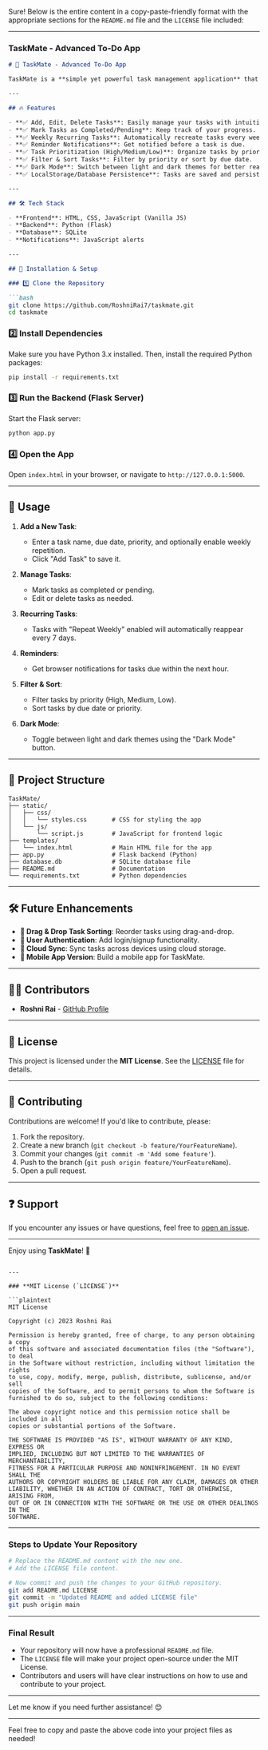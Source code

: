 Sure! Below is the entire content in a copy-paste-friendly format with the appropriate sections for the `README.md` file and the `LICENSE` file included:

---

### **TaskMate - Advanced To-Do App**

```markdown
# 📌 TaskMate - Advanced To-Do App

TaskMate is a **simple yet powerful task management application** that helps users **track, organize, and complete** their tasks efficiently. With features like **weekly recurring tasks, reminders, and prioritization**, TaskMate ensures you never miss a deadline!

---

## 🔥 Features

- **✅ Add, Edit, Delete Tasks**: Easily manage your tasks with intuitive controls.
- **✅ Mark Tasks as Completed/Pending**: Keep track of your progress.
- **✅ Weekly Recurring Tasks**: Automatically recreate tasks every week.
- **✅ Reminder Notifications**: Get notified before a task is due.
- **✅ Task Prioritization (High/Medium/Low)**: Organize tasks by priority.
- **✅ Filter & Sort Tasks**: Filter by priority or sort by due date.
- **✅ Dark Mode**: Switch between light and dark themes for better readability.
- **✅ LocalStorage/Database Persistence**: Tasks are saved and persist across sessions.

---

## 🛠 Tech Stack

- **Frontend**: HTML, CSS, JavaScript (Vanilla JS)
- **Backend**: Python (Flask)
- **Database**: SQLite
- **Notifications**: JavaScript alerts

---

## 🚀 Installation & Setup

### 1️⃣ Clone the Repository

```bash
git clone https://github.com/RoshniRai7/taskmate.git
cd taskmate
```

### 2️⃣ Install Dependencies

Make sure you have Python 3.x installed. Then, install the required Python packages:

```bash
pip install -r requirements.txt
```

### 3️⃣ Run the Backend (Flask Server)

Start the Flask server:

```bash
python app.py
```

### 4️⃣ Open the App

Open `index.html` in your browser, or navigate to `http://127.0.0.1:5000`.

---

## 🎯 Usage

1. **Add a New Task**:
   - Enter a task name, due date, priority, and optionally enable weekly repetition.
   - Click "Add Task" to save it.

2. **Manage Tasks**:
   - Mark tasks as completed or pending.
   - Edit or delete tasks as needed.

3. **Recurring Tasks**:
   - Tasks with "Repeat Weekly" enabled will automatically reappear every 7 days.

4. **Reminders**:
   - Get browser notifications for tasks due within the next hour.

5. **Filter & Sort**:
   - Filter tasks by priority (High, Medium, Low).
   - Sort tasks by due date or priority.

6. **Dark Mode**:
   - Toggle between light and dark themes using the "Dark Mode" button.

---

## 📂 Project Structure

```
TaskMate/
├── static/
│   ├── css/
│   │   └── styles.css       # CSS for styling the app
│   └── js/
│       └── script.js        # JavaScript for frontend logic
├── templates/
│   └── index.html           # Main HTML file for the app
├── app.py                   # Flask backend (Python)
├── database.db              # SQLite database file
├── README.md                # Documentation
└── requirements.txt         # Python dependencies
```

---

## 🛠 Future Enhancements

- **🚀 Drag & Drop Task Sorting**: Reorder tasks using drag-and-drop.
- **🚀 User Authentication**: Add login/signup functionality.
- **🚀 Cloud Sync**: Sync tasks across devices using cloud storage.
- **🚀 Mobile App Version**: Build a mobile app for TaskMate.

---

## 👨‍💻 Contributors

- **Roshni Rai** - [GitHub Profile](https://github.com/RoshniRai7)

---

## 📜 License

This project is licensed under the **MIT License**. See the [LICENSE](LICENSE) file for details.

---

## 🙌 Contributing

Contributions are welcome! If you'd like to contribute, please:

1. Fork the repository.
2. Create a new branch (`git checkout -b feature/YourFeatureName`).
3. Commit your changes (`git commit -m 'Add some feature'`).
4. Push to the branch (`git push origin feature/YourFeatureName`).
5. Open a pull request.

---

## ❓ Support

If you encounter any issues or have questions, feel free to [open an issue](https://github.com/RoshniRai7/taskmate/issues).

---

Enjoy using **TaskMate**! 🚀
```

---

### **MIT License (`LICENSE`)**

```plaintext
MIT License

Copyright (c) 2023 Roshni Rai

Permission is hereby granted, free of charge, to any person obtaining a copy
of this software and associated documentation files (the "Software"), to deal
in the Software without restriction, including without limitation the rights
to use, copy, modify, merge, publish, distribute, sublicense, and/or sell
copies of the Software, and to permit persons to whom the Software is
furnished to do so, subject to the following conditions:

The above copyright notice and this permission notice shall be included in all
copies or substantial portions of the Software.

THE SOFTWARE IS PROVIDED "AS IS", WITHOUT WARRANTY OF ANY KIND, EXPRESS OR
IMPLIED, INCLUDING BUT NOT LIMITED TO THE WARRANTIES OF MERCHANTABILITY,
FITNESS FOR A PARTICULAR PURPOSE AND NONINFRINGEMENT. IN NO EVENT SHALL THE
AUTHORS OR COPYRIGHT HOLDERS BE LIABLE FOR ANY CLAIM, DAMAGES OR OTHER
LIABILITY, WHETHER IN AN ACTION OF CONTRACT, TORT OR OTHERWISE, ARISING FROM,
OUT OF OR IN CONNECTION WITH THE SOFTWARE OR THE USE OR OTHER DEALINGS IN THE
SOFTWARE.
```

---

### **Steps to Update Your Repository**

```bash
# Replace the README.md content with the new one.
# Add the LICENSE file content.

# Now commit and push the changes to your GitHub repository.
git add README.md LICENSE
git commit -m "Updated README and added LICENSE file"
git push origin main
```

---

### **Final Result**

- Your repository will now have a professional `README.md` file.
- The `LICENSE` file will make your project open-source under the MIT License.
- Contributors and users will have clear instructions on how to use and contribute to your project.

---

Let me know if you need further assistance! 😊

---

Feel free to copy and paste the above code into your project files as needed!
